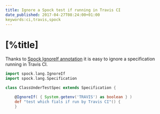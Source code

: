 ```yaml
---
title: Ignore a Spock test if running in Travis CI
date_published: 2017-04-27T08:24:00+01:00
keywords:ci,travis,spock
---
```


# [%title]

Thanks to [Spock IgnoreIf annotation](http://mrhaki.blogspot.com.es/2014/06/spocklight-ignore-specifications-based.html) it is easy to ignore a specification running in Travis CI.

```groovy
import spock.lang.IgnoreIf
import spock.lang.Specification

class ClassUnderTestSpec extends Specification {

    @IgnoreIf( { System.getenv('TRAVIS') as boolean } )
    def "test which fials if run by Travis CI"() {
    }
```